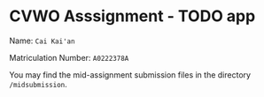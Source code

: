 # CVWO Asssignment - TODO app

Name: `Cai Kai'an`

Matriculation Number: `A0222378A`


You may find the mid-assignment submission files in the directory `/midsubmission`.
